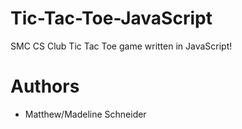 # Tic-Tac-Toe-JavaScript
SMC CS Club Tic Tac Toe game written in JavaScript!

# Authors

- Matthew/Madeline Schneider
